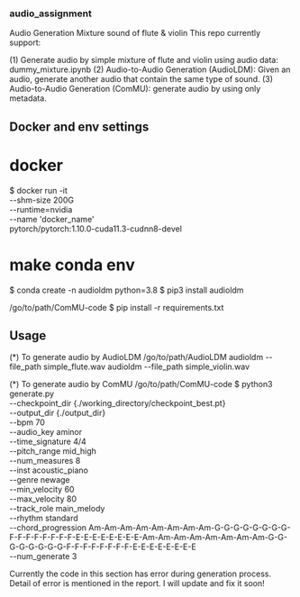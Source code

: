 ### audio_assignment
Audio Generation Mixture sound of flute & violin
This repo currently support:

(1) Generate audio by simple mixture of flute and violin using audio data: dummy_mixture.ipynb
(2) Audio-to-Audio Generation (AudioLDM): Given an audio, generate another audio that contain the same type of sound.
(3) Audio-to-Audio Generation (ComMU): generate audio by using only metadata.

## Docker and env settings
# docker
$ docker run -it \
--shm-size 200G \
--runtime=nvidia \
--name 'docker_name' \
pytorch/pytorch:1.10.0-cuda11.3-cudnn8-devel

# make conda env
$ conda create -n audioldm python=3.8
$ pip3 install audioldm

/go/to/path/ComMU-code
$ pip install -r requirements.txt

## Usage
(*) To generate audio by AudioLDM
/go/to/path/AudioLDM
audioldm --file_path simple_flute.wav
audioldm --file_path simple_violin.wav

(*) To generate audio by ComMU 
/go/to/path/ComMU-code
$ python3 generate.py \
--checkpoint_dir {./working_directory/checkpoint_best.pt} \
--output_dir {./output_dir} \
--bpm 70 \
--audio_key aminor \
--time_signature 4/4 \
--pitch_range mid_high \
--num_measures 8 \
--inst acoustic_piano \
--genre newage \
--min_velocity 60 \
--max_velocity 80 \
--track_role main_melody \
--rhythm standard \
--chord_progression Am-Am-Am-Am-Am-Am-Am-Am-G-G-G-G-G-G-G-G-F-F-F-F-F-F-F-F-E-E-E-E-E-E-E-E-Am-Am-Am-Am-Am-Am-Am-Am-G-G-G-G-G-G-G-G-F-F-F-F-F-F-F-F-E-E-E-E-E-E-E-E \
--num_generate 3

Currently the code in this section has error during generation process. Detail of error is mentioned in the report. I will update and fix it soon!
